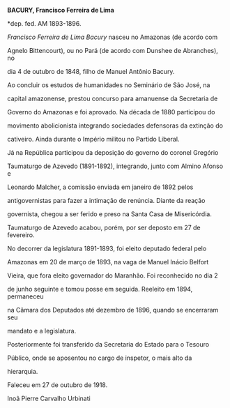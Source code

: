 **BACURY, Francisco Ferreira de Lima**



\*dep. fed. AM 1893-1896.



*Francisco Ferreira de Lima Bacury* nasceu no Amazonas (de acordo com

Agnelo Bittencourt), ou no Pará (de acordo com Dunshee de Abranches), no

dia 4 de outubro de 1848, filho de Manuel Antônio Bacury.



Ao concluir os estudos de humanidades no Seminário de São José, na

capital amazonense, prestou concurso para amanuense da Secretaria de

Governo do Amazonas e foi aprovado. Na década de 1880 participou do

movimento abolicionista integrando sociedades defensoras da extinção do

cativeiro. Ainda durante o Império militou no Partido Liberal.



Já na República participou da deposição do governo do coronel Gregório

Taumaturgo de Azevedo (1891-1892), integrando, junto com Almino Afonso e

Leonardo Malcher, a comissão enviada em janeiro de 1892 pelos

antigovernistas para fazer a intimação de renúncia. Diante da reação

governista, chegou a ser ferido e preso na Santa Casa de Misericórdia.

Taumaturgo de Azevedo acabou, porém, por ser deposto em 27 de fevereiro.



No decorrer da legislatura 1891-1893, foi eleito deputado federal pelo

Amazonas em 20 de março de 1893, na vaga de Manuel Inácio Belfort

Vieira, que fora eleito governador do Maranhão. Foi reconhecido no dia 2

de junho seguinte e tomou posse em seguida. Reeleito em 1894, permaneceu

na Câmara dos Deputados até dezembro de 1896, quando se encerraram seu

mandato e a legislatura.



Posteriormente foi transferido da Secretaria do Estado para o Tesouro

Público, onde se aposentou no cargo de inspetor, o mais alto da

hierarquia.



Faleceu em 27 de outubro de 1918.



Inoã Pierre Carvalho Urbinati



